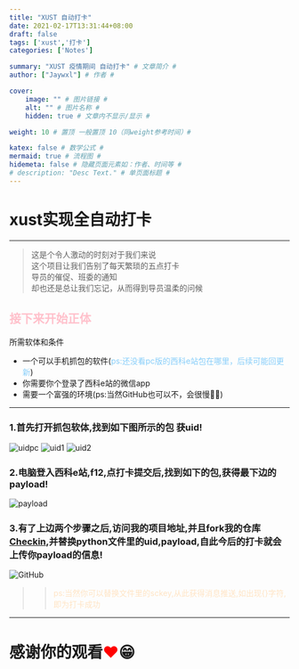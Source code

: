 ```yaml
---
title: "XUST 自动打卡"
date: 2021-02-17T13:31:44+08:00
draft: false
tags: ['xust','打卡']
categories: ['Notes']

summary: "XUST 疫情期间 自动打卡" # 文章简介 #
author: ["Jaywxl"] # 作者 #

cover:
    image: "" # 图片链接 #
    alt: "" # 图片名称 #
    hidden: true # 文章内不显示/显示 #

weight: 10 # 置顶 一般置顶 10（同weight参考时间）#

katex: false # 数学公式 #
mermaid: true # 流程图 #
hidemeta: false # 隐藏页面元素如：作者、时间等 #
# description: "Desc Text." # 单页面标题 #
---
```


# xust实现全自动打卡
***
>这是个令人激动的时刻对于我们来说\
>这个项目让我们告别了每天繁琐的五点打卡\
>导员的催促、班委的通知\
>却也还是总让我们忘记，从而得到导员温柔的问候

## <font color = 'pink'>接下来开始正体 </font>
所需软体和条件  
* 一个可以手机抓包的软件(<font color ='	#87CEFA'>ps:还没看pc版的西科e站包在哪里，后续可能回更新</font>)  
* 你需要你个登录了西科e站的微信app  
* 需要一个富强的环境(ps:当然GitHub也可以不，会很慢🤣🤣)  
  
***
### 1.首先打开抓包软体,找到如下图所示的包 获uid!  
![uidpc](https://tu.yaohuo.me/imgs/2021/02/d914926b9fd343d0.png "uidpc")
![uid1](https://tu.yaohuo.me/imgs/2021/02/5c9aef7ecd88ad2f.png "uid1")
![uid2](https://tu.yaohuo.me/imgs/2021/02/ff5296304a1ddd79.png "uid2")
### 2.电脑登入西科e站,f12,点打卡提交后,找到如下的包,获得最下边的payload!  
![payload](https://tu.yaohuo.me/imgs/2021/02/d4276c8006dd7b78.jpg "payload")
### 3.有了上边两个步骤之后,访问我的项目地址,并且fork我的仓库[Checkin](https://github.com/Victor9578/checkin),并替换python文件里的uid,payload,自此今后的打卡就会上传你payload的信息!  
![GitHub](https://tu.yaohuo.me/imgs/2021/02/4c1536854078e033.png "github")
>><font color='#FFE4C4'>ps:当然你可以替换文件里的sckey,从此获得消息推送,如出现{}字符,即为打卡成功</font>

***


# 感谢你的观看<font color='red'>❤</font>😁


